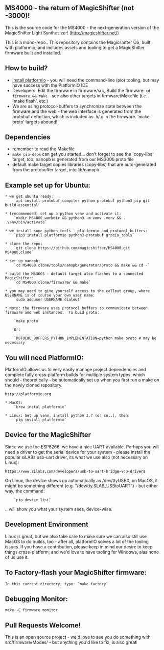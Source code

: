 ## MS4000 - the return of MagicShifter (not -3000)!

This is the source code for the MS4000 - the next-generation version of the MagicShifter Light Synthesizer!  (http://magicshifter.net/)

This is a mono-repo.. This repository contains the Magicshifter OS, built with platformio, and includes assets and tooling to get a MagicShifter firmware built and installed.

## How to build?
 * [install platformio](http://platformio.org/#!/get-started) - you will need the command-line (pio) tooling, but may have success with the PlatformIO IDE
 * Developers: Edit the firmware in firmware/src, Build the firmware: `cd firmware && make` - see also other targets in firmware/Makefile (i.e. 'make flash', etc.)
 * We are using protocol-buffers to synchronize state between the firmware and the web - the web interface is generated from the protobuf definition, which is included as .h/.c in the firmware.  'make proto' targets abound!

## Dependencies
 * remember to read the Makefile
 * `make pio-deps` can get you started... don't forget to see the 'copy-libs' target, too: nanopb is generated from our MS3000.proto file
 * default make target copies libraries (copy-libs) that are auto-generated from the protobuffer target, into lib/nanopb

## Example set up for Ubuntu:

	* we get ubuntu ready:
		`apt install protobuf-compiler python-protobuf python3-pip git build-essential`

	* (recommended) set up a python venv and activate it:
		`mkdir MS4000_workdir && python3 -m venv .venv && . .venv/bin/activate`

	* we install some python tools - platformio and protocol buffers:
		`pip3 install platformio python3-protobuf grpcio_tools`

	* clone the repo:
		`git clone https://github.com/magicshifter/MS4000.git MS4000.clone`

	* set up nanopb:
		`cd MS4000.clone/tools/nanopb/generator/proto && make && cd -`

	* build the MS3KOS - default target also flashes to a connected MagicShifter:
		`cd MS4000.clone/firmware/ && make`

	* you may need to give yourself access to the callout group, where USERNAME is of course your own user name:
		`sudo adduser USERNAME dialout`

	* Note: the firmware uses protocol buffers to communicate between firmware and web instances.  To buid proto:

		`make proto`

		Or:

		`ROTOCOL_BUFFERS_PYTHON_IMPLEMENTATION=python make proto # may be necessary`


## You will need PlatformIO:

PlatformIO allows us to very easily manage project dependencies and complete fully cross-platform builds for multiple system types, which should - theoretically - be automatically set up when you first run a make on the newly cloned repository.

	http://platformio.org

	* MacOS:
		`brew instal platformio` 

	* Linux: Set up venv, install python 3.7 (or so..), then:
		`pip install platformio`

## Device for the MagicShifter

Since we use the ESP8266, we have a nice UART available.  Perhaps you will need a driver to get the serial device for your system - please install the popular siLABs usb-uart driver, its what we use also (not necessary on Linux):  

	https://www.silabs.com/developers/usb-to-uart-bridge-vcp-drivers

On Linux, the device shows up automatically as /dev/ttyUSB0, on MacOS, it might be something different (e.g. "/dev/tty.SLAB_USBtoUART") - but either way, the command:

		`pio device list`

.. will show you what your system sees, device-wise.
	
## Development Environment

Linux is great, but we also take care to make sure we can also still use MacOS to do builds, too - after all, platformIO solves a lot of the tooling issues.  If you have a contribution, please keep in mind our desire to keep things cross-platform; and we'd love to have tooling for Windows, alas none of us use it.

## To Factory-flash your MagicShifter firmware:

	In this current directory, type: `make factory`

## Debugging Monitor:

	make -C firmware monitor

## Pull Requests Welcome!

This is an open source project - we'd love to see you  do something with src/firmware/Modes/ - but anything you'd like to fix, is also great!
